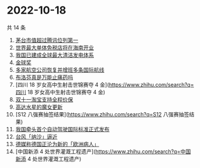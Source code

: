 # 2022-10-18

共 14 条

<!-- BEGIN ZHIHUSEARCH -->
<!-- 最后更新时间 Tue Oct 18 2022 16:17:50 GMT+0800 (China Standard Time) -->
1. [茅台市值超过腾讯位列第一](https://www.zhihu.com/search?q=茅台市值超过腾讯位列第一)
1. [世界最大单体免税店将在海南开业](https://www.zhihu.com/search?q=世界最大单体免税店将在海南开业)
1. [我国已建成全球最大清洁发电体系](https://www.zhihu.com/search?q=我国已建成全球最大清洁发电体系)
1. [金球奖](https://www.zhihu.com/search?q=金球奖)
1. [多家航空公司恢复并增班多条国际航线](https://www.zhihu.com/search?q=多家航空公司恢复并增班多条国际航线)
1. [布洛芬真是万能止痛药吗](https://www.zhihu.com/search?q=布洛芬真是万能止痛药吗)
1. [四川 18 岁女高中生射击世锦赛夺 4 金](https://www.zhihu.com/search?q=四川 18 岁女高中生射击世锦赛夺 4 金)
1. [双十一淘宝支持全程价保](https://www.zhihu.com/search?q=双十一淘宝支持全程价保)
1. [高达水星的魔女更新](https://www.zhihu.com/search?q=高达水星的魔女更新)
1. [S12 八强赛抽签结果](https://www.zhihu.com/search?q=S12 八强赛抽签结果)
1. [我国牵头首个自动驾驶国际标准正式发布](https://www.zhihu.com/search?q=我国牵头首个自动驾驶国际标准正式发布)
1. [台风「纳沙」逼近](https://www.zhihu.com/search?q=台风「纳沙」逼近)
1. [德媒称德国正沦为新的「欧洲病人」](https://www.zhihu.com/search?q=德媒称德国正沦为新的「欧洲病人」)
1. [中国新添 4 处世界灌溉工程遗产](https://www.zhihu.com/search?q=中国新添 4 处世界灌溉工程遗产)
<!-- END ZHIHUSEARCH -->
